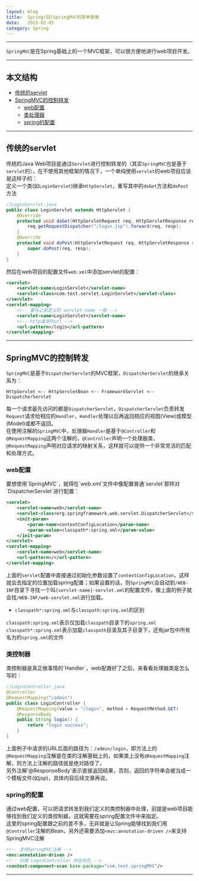 ```yaml
---
layout: blog
title:  Spring(四)SpringMVC的简单使用
date:   2015-02-05 
category: Spring  
---
```



*****

`SpringMVC`是在Spring基础上的一个MVC框架，可以很方便地进行web项目开发。

*****
## 本文结构

* [传统的servlet](#servlet)
* [SpringMVC的控制转发](#DispatcherServlet)
  * [web配置](#web)
  * [类处理器](#controller)
  * [spring的配置](#spring)


*****

<h2 id="servlet"> 传统的servlet </h2>

传统的Java Web项目是通过`Servlet`进行控制转发的（其实`SpringMVC`也是基于`servlet`的），在不使用其他框架的情况下，一个单纯使用`servlet`的web项目应该是这样子的：  
定义一个类(如`LoginServlet`)继承`HttpServlet`，重写其中的`doGet`方法和`doPost`方法

```java
//LoginServlet.java
public class LoginServlet extends HttpServlet {
    @Override
    protected void doGet(HttpServletRequest req, HttpServletResponse resp) throws ServletException, IOException {
        req.getRequestDispatcher("/login.jsp").forward(req, resp);
    }
    @Override
    protected void doPost(HttpServletRequest req, HttpServletResponse resp) throws ServletException, IOException {
        super.doPost(req, resp);
    }
}
```
然后在web项目的配置文件`web.xml`中添加servlet的配置：

```xml
<servlet>
    <servlet-name>LoginServlet</servlet-name>
    <servlet-class>com.test.servlet.LoginServlet</servlet-class>
</servlet>    
<servlet-mapping>
    <!-- 要与之前定义的 servlet-name 一致 -->
    <servlet-name>LoginServlet</servlet-name>
    <!-- http请求的url -->
    <url-pattern>/login</url-pattern>
</servlet-mapping>
```

*****

<h2 id="DispatcherServlet"> SpringMVC的控制转发 </h2>

`SpringMVC`是基于`DispatcherServlet`的MVC框架，`DispatcherServlet`的继承关系为：

```
HttpServlet <-- HttpServletBean <-- FrameworkServlet <-- DispatcherServlet
```
每一个请求最先访问的都是`DispatcherServlet`，`DispatcherServlet`负责转发`Request`请求给相应的`Handler`，`Handler`处理以后再返回相应的视图(View)或模型(Model)或都不返回。  
在使用注解的`SpringMVC`中，处理器`Handler`是基于`@Controller`和`@RequestMapping`这两个注解的，`@Controller`声明一个处理器类，`@RequestMapping`声明对应请求的映射关系，这样就可以提供一个非常灵活的匹配和处理方式。  

<h3 id="web"> web配置 </h3>
要想使用`SpringMVC`，就得在`web.xml`文件中像配置普通`servlet`那样对`DispatcherServlet`进行配置：

```xml
<servlet>
    <servlet-name>web</servlet-name>
    <servlet-class>org.springframework.web.servlet.DispatcherServlet</servlet-class>
    <init-param>
        <param-name>contextConfigLocation</param-name>
        <param-value>classpath*:spring.xml</param-value>
    </init-param>
</servlet>
<servlet-mapping>
    <servlet-name>web</servlet-name>
    <url-pattern>/</url-pattern>
</servlet-mapping>
```
上面的`servlet`配置中直接通过初始化参数设置了`contextConfigLocation`，这样就会去指定的位置加载spring配置；如果设置的话，则`SpringMVC`会自动到`/WEB-INF`目录下寻找一个叫`[servlet-name]-servlet.xml`的配置文件，像上面的例子就会找`/WEB-INF/web-servlet.xml`进行加载。

* `classpath*:spring.xml`与`classpath:spring.xml`的区别

`classpath:spring.xml`表示仅加载`classpath`目录下的`spring.xml`  
`classpath*:spring.xml`表示加载`classpath`目录及其子目录下，还有jar包中所有名为的`spring.xml`的文件

<h3 id="controller"> 类控制器 </h3>
类控制器是真正做事情的`Handler`，web配置好了之后，来看看处理器类是怎么写的：

```java
//LoginController.java
@Controller
@RequestMapping("/admin")
public class LoginController {
    @RequestMapping(value = "/login", method = RequestMethod.GET)
    @ResponseBody
    public String login() {
        return "login success";
    }
}
```
上面例子中请求的URL后面的路径为：`/admin/login`，即方法上的`@RequestMapping`注解是在类的注解基础上的，如果类上没有`@RequestMapping`注解，则方法上注解的路径就是绝对路径了。  
另外注解'@ResponseBody'表示直接返回结果，否则，返回的字符串会被当成一个模板文件(如jsp)，具体内容后续文章再说。

<h3 id="spring"> spring的配置 </h3>

通过web配置，可以把请求转发到我们定义的类控制器中处理，前提是web项目能够找到我们定义的类控制器，这就需要在spring配置文件中来指定。  
这里的spring配置跟之前的差不多，无非就是让Spring能够找到我们用`@Controller`注解的Bean，另外还需要添加`<mvc:annotation-driven />`来支持SpringMVC注解

```xml
<!-- 支持SpringMVC注解 -->
<mvc:annotation-driven />
<!-- 扫描 LoginController 所在的包 -->
<context:component-scan base-package="com.test.springMVC"/>
```














*****
